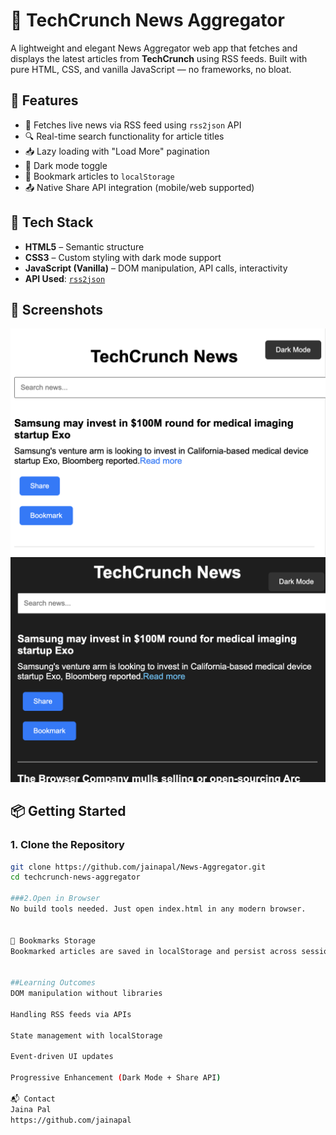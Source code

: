 # 📰 TechCrunch News Aggregator

A lightweight and elegant News Aggregator web app that fetches and displays the latest articles from **TechCrunch** using RSS feeds. Built with pure HTML, CSS, and vanilla JavaScript — no frameworks, no bloat.

## 🚀 Features

- 📡 Fetches live news via RSS feed using `rss2json` API
- 🔍 Real-time search functionality for article titles
- 📥 Lazy loading with "Load More" pagination
- 🌙 Dark mode toggle
- 🔖 Bookmark articles to `localStorage`
- 📤 Native Share API integration (mobile/web supported)

## 🧰 Tech Stack

- **HTML5** – Semantic structure
- **CSS3** – Custom styling with dark mode support
- **JavaScript (Vanilla)** – DOM manipulation, API calls, interactivity
- **API Used**: [`rss2json`](https://rss2json.com)

## 📸 Screenshots

![Light Mode](./screenshots/light-mode.png)
![Dark Mode](./screenshots/dark-mode.png)



## 📦 Getting Started

### 1. Clone the Repository
```bash
git clone https://github.com/jainapal/News-Aggregator.git
cd techcrunch-news-aggregator

###2.Open in Browser
No build tools needed. Just open index.html in any modern browser.


💾 Bookmarks Storage
Bookmarked articles are saved in localStorage and persist across sessions (browser-only).


##Learning Outcomes
DOM manipulation without libraries

Handling RSS feeds via APIs

State management with localStorage

Event-driven UI updates

Progressive Enhancement (Dark Mode + Share API)

📬 Contact
Jaina Pal
https://github.com/jainapal